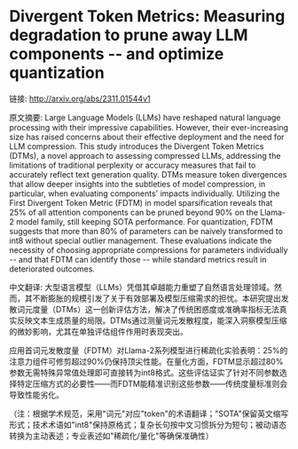 # Divergent Token Metrics: Measuring degradation to prune away LLM components -- and optimize quantization

链接: http://arxiv.org/abs/2311.01544v1

原文摘要:
Large Language Models (LLMs) have reshaped natural language processing with
their impressive capabilities. However, their ever-increasing size has raised
concerns about their effective deployment and the need for LLM compression.
This study introduces the Divergent Token Metrics (DTMs), a novel approach to
assessing compressed LLMs, addressing the limitations of traditional perplexity
or accuracy measures that fail to accurately reflect text generation quality.
DTMs measure token divergences that allow deeper insights into the subtleties
of model compression, in particular, when evaluating components' impacts
individually. Utilizing the First Divergent Token Metric (FDTM) in model
sparsification reveals that 25% of all attention components can be pruned
beyond 90% on the Llama-2 model family, still keeping SOTA performance. For
quantization, FDTM suggests that more than 80% of parameters can be naively
transformed to int8 without special outlier management. These evaluations
indicate the necessity of choosing appropriate compressions for parameters
individually -- and that FDTM can identify those -- while standard metrics
result in deteriorated outcomes.

中文翻译:
大型语言模型（LLMs）凭借其卓越能力重塑了自然语言处理领域。然而，其不断膨胀的规模引发了关于有效部署及模型压缩需求的担忧。本研究提出发散词元度量（DTMs）这一创新评估方法，解决了传统困惑度或准确率指标无法真实反映文本生成质量的局限。DTMs通过测量词元发散程度，能深入洞察模型压缩的微妙影响，尤其在单独评估组件作用时表现突出。

应用首词元发散度量（FDTM）对Llama-2系列模型进行稀疏化实验表明：25%的注意力组件可修剪超过90%仍保持顶尖性能。在量化方面，FDTM显示超过80%参数无需特殊异常值处理即可直接转为int8格式。这些评估证实了针对不同参数选择特定压缩方式的必要性——而FDTM能精准识别这些参数——传统度量标准则会导致性能劣化。

（注：根据学术规范，采用"词元"对应"token"的术语翻译；"SOTA"保留英文缩写形式；技术术语如"int8"保持原格式；复杂长句按中文习惯拆分为短句；被动语态转换为主动表述；专业表述如"稀疏化/量化"等确保准确性）
